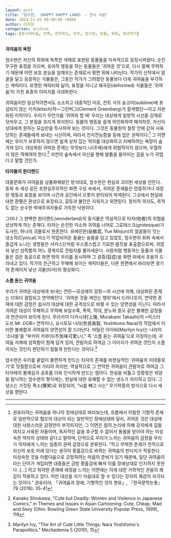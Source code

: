 ```yaml
---
layout: post
title: "엄수현, 《HAPPY HAPPY LAND》 — 전시 서문"
date: 2024-11-01 00:00:00 +0900
author: 이지원
categories: archive
tags: [동시대미술, 전북, 전라북도, 전주, 엄수현, 동물, 회화, 청년작가]
---
```


**귀여움의 욕망**

엄수현은 자신의 회화에 독특한 색채로 표현된 동물들을 지속적으로 등장시켜왔다. 순진무구한 표정을 지으며, 유아적 행동을 하는 동물들은 ‘귀여운 것’으로, 다시 말해 무력하기 때문에 어떤 보호 본능을 일깨우는 존재로서 평면 위에 나타난다. 작가의 신작에서 얼굴을 달고 등장하는 식물들은, 그동안 작가가 그려왔던 동물보다 더욱 귀여움을 부각하는 캐릭터다. 유명한 캐릭터와 닮아, 표정을 지니고 왜곡된(deformed) 식물들은 ‘귀여움’이 가진 표층의 이미지를 극대화한다.

귀여움이란 일상적이면서도 소소하고 대중적인 미로, 칸트 식의 숭고미(sublime)에 포섭되지 않는 키치(kitsch)적—그린버그(Clement Greenberg)가 질색했던—이고 자본화된 미학이다. 우리가 무언가를 ‘귀여워 할 때’ 우리는 대상에게 일방적 시선을 강제로 덧씌우고, 그 본질을 흐리게 희석한다. 동물의 행동을 쉽게 의인화하여 해석하듯, 자신이 상대에게 원하는 모습만을 투사하여 보는 것이다. 그것은 동물원의 철창 안에 갇혀 사육당하는 존재들에게 보내는 시선이며, 따라서 전지전능함을 등에 업은 권력이다.[^1] 그 이면에는 우리가 보호하지 않으면 쉽게 상처 입는 약자를 대상화하고 지배하려는 욕망이 숨겨져 있다. 대상화된 귀여운 존재는 무엇보다 나(주체)에게 위협적이지 않으며, 우월하지 않은 객체여야 한다.[^2] 자연의 숲속에서 자신을 향해 발톱을 들이미는 곰을 누가 귀엽다고 말할 것인가.

**타자들의 원더랜드**

대중문화가 귀여움을 상품화해왔던 방식대로, 엄수현은 현실과 괴리된 세상을 만든다. 동화 속 세상 같은 초현실주의적인 화면 구성 속에서, 귀여운 존재들은 엉뚱하거나 과장된 행동과 표정을 보이며 시간과 공간에서 오롯이 분리되어 박제된다. 그곳에서 현실에 대한 환멸은 환상으로 포장되고, 갈등과 불안은 지워지고 외면된다. 정치적 의지도, 목적도 없는 순수한 박애주의자들로 가득한 낙원이다.

그러나 그 완벽한 원더랜드(wonderland)의 동식물은 역설적으로 타자(他者)의 위협을 상상하게 하는 존재다. 타자는 순진한 미소와 귀여움 너머로 그로테스크(grotesque)가 도사린, 하나의 괴물로서 현존한다. 유에민쥔(岳敏君, Yue Minjun)의 얼굴들이 짓는 냉소적(Cynical) 미소가 억압되어온 들끓는 슬픔을 담고 있었듯, 엄수현의 회화 속에서 즐겁게 노니는 생명들은 서커스단처럼 우스꽝스럽고 기묘한 몸짓을 표출함으로써, 귀엽되 낯선 섬뜩함의 어느 경계지로 관람자를 몰아세운다. 사람처럼 행동하는 동물과 식물들은 검은 동공으로 화면 밖의 우리를 응시하며 그 광증(狂症)을 화면 위에서 조용히 드러내고 있다. 작가의 친근하고 무해해 보이는 캐릭터들은, 다른 한편에서 바라보면 광기의 존재이자 낯선 괴물(타자)의 형상화다.

**소름 돋는 귀여움**

우리가 귀여운 대상에게 보내는 연민—모성애의 감정—의 시선에 의해, 대상화된 존재는 더욱더 결핍되고 연약해진다. ‘귀여운 것을 껴안는 행위’에서 드러나듯이, 연약한 존재에 대한 감정은 쉽사리 대상에 대한 공격성으로 바뀔 수 있는 양면성을 지닌다. 따라서 귀여운 대상이 무해하고 무력해 보일수록, 폭력, 학대, 분노와 증오 같은 불쾌한 감정들과 연관되어 보이게 된다. 무라카미 다카시(村上隆, Murakami Takashi)의 <미스터 도브 *Mr. DOB*> 연작이나, 요시토모 나라(奈良美智, Yoshitomo Nara)의 작업에서 이러한 불쾌함과 귀여움의 양면성이 잘 드러난다. 마릴린 아이비(Marilyn Ivy)는 나라의 ‘소녀들’을 “부키미 카와이(不気味可愛い),” 즉 ‘소름 돋는 귀여움’으로 지칭하는데, 귀여움 자체에 섬뜩함이 함께 담겨 있어, 관람자로 하여금 그 이미지가 귀여운 것인지 소름끼치는 것인지 판단하기 힘들게 만든다는 것이다.[^3]

엄수현은 우리를 끝없이 불편하게 만드는 타자의 존재를 비현실적인 ‘귀여움의 이데올로기’로 덧칠함으로써 가리려 하지만, 역설적으로 그 연약한 귀여움이 관람자로 하여금 그 타자에의 불쾌감과 공포를 더욱 인식하게 만드는 셈이다. 현실을 비틀고 앙증맞은 외양을 탐닉하는 엄수현의 형식에는, 현실에 대한 유쾌할 수 없는 냉소가 자리하고 있다. 그 냉소는 거짓된 폭소(爆笑)로 위장되어, “뇌를 빼고 사는” 무기력증의 방식으로 다시 세상을 향한다.

---

[^1]: 권유리야는 귀여움을 하나의 장애상태로 바라보는데, 흐름에서 이탈한 기형적 존재로 일반적으로 혐오의 대상이 되는 일반적인 장애상태와 달리, 귀여운 것은 대상에 대한 사랑스러운 감정만이 부각되지만, 그 이면은 힘의 논리에 의해 강자에게 길들여지고 사육된 자들이며, 독자적인 삶을 추구할 수 없어서 돌봄을 받아야 하는 미성숙한 약자의 상태와 같다고 말하며, 단적으로 우리가 느끼는 귀여움의 감정을 우리가 약자에게 느끼는 일종의 권력 감정으로 분류한다. “작고 무력한 존재가 전적으로 자신의 보호 아래 있다는 생각이 황홀감으로 바뀌는 귀여움의 판타지가 작동한다. 미성숙한 것을 아름다움으로 긍정하려는 마음의 준비가 있기 때문에, 일단 귀여움이라는 단어가 개입되면 대중들은 금방 황홀감에 빠져 이를 장애상태로 인지하지 못한다. [...] 작고 취약한 존재에 애정을 느끼는 이면에는 이에 대한 가학적인 관음의 쾌감이 작용하고 있다. 어린 대상을 자기 마음대로 할 수 있다는 강자의 쾌감이 자극되는 것이다.” 권유리야, 「귀여움과 장애, 기형적인 것의 향유」, 『한국문학논총』 79 (2018): 35-41
    
[^2]: Kanako Shiokawa, “Cute but Deadly: Women and Violence in Japanese Comics,” in Themes and Issues in Asian Cartooning: Cute, Cheap, Mad and Sexy (Ohio: Bowling Green State University Popular Press, 1999), 119
    
[^3]: Marilyn Ivy, "The Art of Cute Little Things: Nara Yoshitomo's Parapolitics." Mechademia 5 (2010), 15

